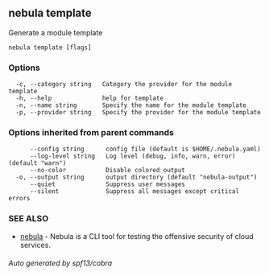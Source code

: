 ## nebula template

Generate a module template

```
nebula template [flags]
```

### Options

```
  -c, --category string   Category the provider for the module template
  -h, --help              help for template
  -n, --name string       Specify the name for the module template
  -p, --provider string   Specify the provider for the module template
```

### Options inherited from parent commands

```
      --config string      config file (default is $HOME/.nebula.yaml)
      --log-level string   Log level (debug, info, warn, error) (default "warn")
      --no-color           Disable colored output
  -o, --output string      output directory (default "nebula-output")
      --quiet              Suppress user messages
      --silent             Suppress all messages except critical errors
```

### SEE ALSO

* [nebula](nebula.md)	 - Nebula is a CLI tool for testing the offensive security of cloud services.

###### Auto generated by spf13/cobra
